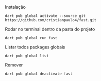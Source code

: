 Instalação
```
dart pub global activate --source git https://github.com/cristianpaulo4/fast.git
```

Rodar no terminal dentro da pasta do projeto
```
dart pub global run fast
```

Listar todos packages globais
```
dart pub global list

```
Remover
```
dart pub global deactivate fast
```

